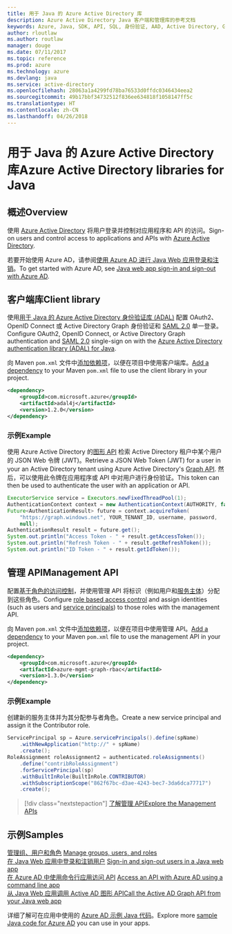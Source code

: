 ```yaml
---
title: 用于 Java 的 Azure Active Directory 库
description: Azure Active Directory Java 客户端和管理库的参考文档
keywords: Azure, Java, SDK, API, SQL, 身份验证, AAD, Active Directory, Graph, OAuth 2.0
author: rloutlaw
ms.author: routlaw
manager: douge
ms.date: 07/11/2017
ms.topic: reference
ms.prod: azure
ms.technology: azure
ms.devlang: java
ms.service: active-directory
ms.openlocfilehash: 28063a1a4299fd78ba76533d0ffdc0346434eea2
ms.sourcegitcommit: 49b17bbf34732512f836ee634818f1058147ff5c
ms.translationtype: HT
ms.contentlocale: zh-CN
ms.lasthandoff: 04/26/2018
---
```

# <a name="azure-active-directory-libraries-for-java"></a><span data-ttu-id="403e6-104">用于 Java 的 Azure Active Directory 库</span><span class="sxs-lookup"><span data-stu-id="403e6-104">Azure Active Directory libraries for Java</span></span>

## <a name="overview"></a><span data-ttu-id="403e6-105">概述</span><span class="sxs-lookup"><span data-stu-id="403e6-105">Overview</span></span>

<span data-ttu-id="403e6-106">使用 [Azure Active Directory](/azure/active-directory/active-directory-whatis) 将用户登录并控制对应用程序和 API 的访问。</span><span class="sxs-lookup"><span data-stu-id="403e6-106">Sign-on users and control access to applications and APIs with [Azure Active Directory](/azure/active-directory/active-directory-whatis).</span></span>

<span data-ttu-id="403e6-107">若要开始使用 Azure AD，请参阅[使用 Azure AD 进行 Java Web 应用登录和注销](/azure/active-directory/develop/active-directory-devquickstarts-webapp-java)。</span><span class="sxs-lookup"><span data-stu-id="403e6-107">To get started with Azure AD, see [Java web app sign-in and sign-out with Azure AD](/azure/active-directory/develop/active-directory-devquickstarts-webapp-java).</span></span>

## <a name="client-library"></a><span data-ttu-id="403e6-108">客户端库</span><span class="sxs-lookup"><span data-stu-id="403e6-108">Client library</span></span>

<span data-ttu-id="403e6-109">使用[用于 Java 的 Azure Active Directory 身份验证库 (ADAL)](https://github.com/AzureAD/azure-activedirectory-library-for-java) 配置 OAuth2、OpenID Connect 或 Active Directory Graph 身份验证和 [SAML 2.0](https://docs.microsoft.com/azure/active-directory/develop/active-directory-saml-protocol-reference) 单一登录。</span><span class="sxs-lookup"><span data-stu-id="403e6-109">Configure OAuth2, OpenID Connect, or Active Directory Graph authentication and [SAML 2.0](https://docs.microsoft.com/azure/active-directory/develop/active-directory-saml-protocol-reference) single-sign on with the [Azure Active Directory authentication library (ADAL) for Java](https://github.com/AzureAD/azure-activedirectory-library-for-java).</span></span>

<span data-ttu-id="403e6-110">向 Maven `pom.xml` 文件中[添加依赖项](https://maven.apache.org/guides/getting-started/index.html#How_do_I_use_external_dependencies)，以便在项目中使用客户端库。</span><span class="sxs-lookup"><span data-stu-id="403e6-110">[Add a dependency](https://maven.apache.org/guides/getting-started/index.html#How_do_I_use_external_dependencies) to your Maven `pom.xml` file to use the client library in your project.</span></span>

```XML
<dependency>
    <groupId>com.microsoft.azure</groupId>
    <artifactId>adal4j</artifactId>
    <version>1.2.0</version>
</dependency>
```   

### <a name="example"></a><span data-ttu-id="403e6-111">示例</span><span class="sxs-lookup"><span data-stu-id="403e6-111">Example</span></span>

<span data-ttu-id="403e6-112">使用 Azure Active Directory 的[图形 API](https://docs.microsoft.com/azure/active-directory/develop/active-directory-graph-api) 检索 Active Directory 租户中某个用户的 JSON Web 令牌 (JWT)。</span><span class="sxs-lookup"><span data-stu-id="403e6-112">Retrieve a JSON Web Token (JWT) for a user in your an Active Directory tenant using Azure Active Directory's [Graph API](https://docs.microsoft.com/azure/active-directory/develop/active-directory-graph-api).</span></span> <span data-ttu-id="403e6-113">然后，可以使用此令牌在应用程序或 API 中对用户进行身份验证。</span><span class="sxs-lookup"><span data-stu-id="403e6-113">This token can then be used to authenticate the user with an application or API.</span></span>

```java
ExecutorService service = Executors.newFixedThreadPool(1);
AuthenticationContext context = new AuthenticationContext(AUTHORITY, false, service);
Future<AuthenticationResult> future = context.acquireToken(
    "https://graph.windows.net", YOUR_TENANT_ID, username, password,
    null);
AuthenticationResult result = future.get();
System.out.println("Access Token - " + result.getAccessToken());
System.out.println("Refresh Token - " + result.getRefreshToken());
System.out.println("ID Token - " + result.getIdToken());
```

## <a name="management-api"></a><span data-ttu-id="403e6-114">管理 API</span><span class="sxs-lookup"><span data-stu-id="403e6-114">Management API</span></span>

<span data-ttu-id="403e6-115">配置[基于角色的访问控制](/azure/active-directory/role-based-access-control-what-is)，并使用管理 API 将标识（例如用户和[服务主体](https://docs.microsoft.com/azure/active-directory/develop/active-directory-application-objects)）分配到这些角色。</span><span class="sxs-lookup"><span data-stu-id="403e6-115">Configure [role based access control](/azure/active-directory/role-based-access-control-what-is) and assign identities (such as users and [service principals](https://docs.microsoft.com/azure/active-directory/develop/active-directory-application-objects)) to those roles with the management API.</span></span> 

<span data-ttu-id="403e6-116">向 Maven `pom.xml` 文件中[添加依赖项](https://maven.apache.org/guides/getting-started/index.html#How_do_I_use_external_dependencies)，以便在项目中使用管理 API。</span><span class="sxs-lookup"><span data-stu-id="403e6-116">[Add a dependency](https://maven.apache.org/guides/getting-started/index.html#How_do_I_use_external_dependencies) to your Maven `pom.xml` file to use the management API in your project.</span></span>

```XML
<dependency>
    <groupId>com.microsoft.azure</groupId>
    <artifactId>azure-mgmt-graph-rbac</artifactId>
    <version>1.3.0</version>
</dependency>
```

### <a name="example"></a><span data-ttu-id="403e6-117">示例</span><span class="sxs-lookup"><span data-stu-id="403e6-117">Example</span></span> 

<span data-ttu-id="403e6-118">创建新的服务主体并为其分配参与者角色。</span><span class="sxs-lookup"><span data-stu-id="403e6-118">Create a new service principal and assign it the Contributor role.</span></span>

```java
ServicePrincipal sp = Azure.servicePrincipals().define(spName)
    .withNewApplication("http://" + spName)
    .create();
RoleAssignment roleAssignment2 = authenticated.roleAssignments()
    .define("contribRoleAssignment")
    .forServicePrincipal(sp)
    .withBuiltInRole(BuiltInRole.CONTRIBUTOR)
    .withSubscriptionScope("862f67bc-d3ae-4243-bec7-3da6dca77717")
    .create();
```

> [!div class="nextstepaction"]
> [<span data-ttu-id="403e6-119">了解管理 API</span><span class="sxs-lookup"><span data-stu-id="403e6-119">Explore the Management APIs</span></span>](/java/api/overview/azure/activedirectory/management)


## <a name="samples"></a><span data-ttu-id="403e6-120">示例</span><span class="sxs-lookup"><span data-stu-id="403e6-120">Samples</span></span>

<span data-ttu-id="403e6-121">[管理组、用户和角色](https://github.com/Azure-Samples/aad-java-browse-graph-and-manage-roles)  </span><span class="sxs-lookup"><span data-stu-id="403e6-121">[Manage groups, users, and roles](https://github.com/Azure-Samples/aad-java-browse-graph-and-manage-roles)  </span></span>  
<span data-ttu-id="403e6-122">[在 Java Web 应用中登录和注销用户](https://github.com/Azure-Samples/active-directory-java-webapp-openidconnect)  </span><span class="sxs-lookup"><span data-stu-id="403e6-122">[Sign-in and sign-out users in a Java web app](https://github.com/Azure-Samples/active-directory-java-webapp-openidconnect)  </span></span>  
<span data-ttu-id="403e6-123">[在 Azure AD 中使用命令行应用访问 API](https://github.com/Azure-Samples/active-directory-java-native-headless) </span><span class="sxs-lookup"><span data-stu-id="403e6-123">[Access an API with Azure AD using a command line app](https://github.com/Azure-Samples/active-directory-java-native-headless) </span></span>  
[<span data-ttu-id="403e6-124">从 Java Web 应用调用 Active AD 图形 API</span><span class="sxs-lookup"><span data-stu-id="403e6-124">Call the Active AD Graph API from your Java web app</span></span>](https://github.com/Azure-Samples/active-directory-java-graphapi-web/)  

<span data-ttu-id="403e6-125">详细了解可在应用中使用的 [Azure AD 示例 Java 代码](https://azure.microsoft.com/en-us/resources/samples/?term=active+directory&platform=java)。</span><span class="sxs-lookup"><span data-stu-id="403e6-125">Explore more [sample Java code for Azure AD](https://azure.microsoft.com/en-us/resources/samples/?term=active+directory&platform=java) you can use in your apps.</span></span>
